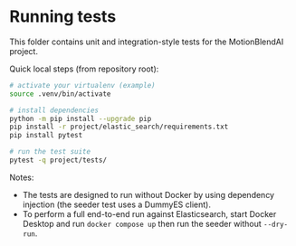 # Running tests

This folder contains unit and integration-style tests for the MotionBlendAI project.

Quick local steps (from repository root):

```bash
# activate your virtualenv (example)
source .venv/bin/activate

# install dependencies
python -m pip install --upgrade pip
pip install -r project/elastic_search/requirements.txt
pip install pytest

# run the test suite
pytest -q project/tests/
```

Notes:
- The tests are designed to run without Docker by using dependency injection (the seeder test uses a DummyES client).
- To perform a full end-to-end run against Elasticsearch, start Docker Desktop and run `docker compose up` then run the seeder without `--dry-run`.
